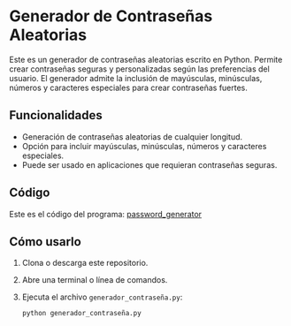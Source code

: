 # Generador de Contraseñas Aleatorias

Este es un generador de contraseñas aleatorias escrito en Python. Permite crear contraseñas seguras y personalizadas según las preferencias del usuario. El generador admite la inclusión de mayúsculas, minúsculas, números y caracteres especiales para crear contraseñas fuertes.

## Funcionalidades

- Generación de contraseñas aleatorias de cualquier longitud.
- Opción para incluir mayúsculas, minúsculas, números y caracteres especiales.
- Puede ser usado en aplicaciones que requieran contraseñas seguras.

## Código

Este es el código del programa: [password_generator](password_generator.py)

## Cómo usarlo

1. Clona o descarga este repositorio.
2. Abre una terminal o línea de comandos.
3. Ejecuta el archivo `generador_contraseña.py`:

   ```bash
   python generador_contraseña.py
